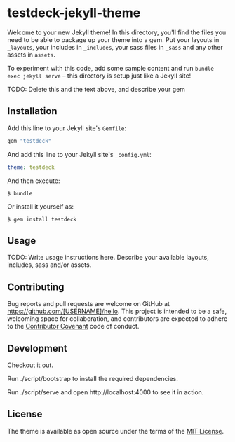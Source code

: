 # testdeck-jekyll-theme

Welcome to your new Jekyll theme! In this directory, you'll find the files you need to be able to package up your theme into a gem. Put your layouts in `_layouts`, your includes in `_includes`, your sass files in `_sass` and any other assets in `assets`.

To experiment with this code, add some sample content and run `bundle exec jekyll serve` – this directory is setup just like a Jekyll site!

TODO: Delete this and the text above, and describe your gem


## Installation

Add this line to your Jekyll site's `Gemfile`:

```ruby
gem "testdeck"
```

And add this line to your Jekyll site's `_config.yml`:

```yaml
theme: testdeck
```

And then execute:

    $ bundle

Or install it yourself as:

    $ gem install testdeck

## Usage

TODO: Write usage instructions here. Describe your available layouts, includes, sass and/or assets.

## Contributing

Bug reports and pull requests are welcome on GitHub at https://github.com/[USERNAME]/hello. This project is intended to be a safe, welcoming space for collaboration, and contributors are expected to adhere to the [Contributor Covenant](http://contributor-covenant.org) code of conduct.

## Development

Checkout it out.

Run ./script/bootstrap to install the required dependencies.

Run ./script/serve and open http://localhost:4000 to see it in action.

## License

The theme is available as open source under the terms of the [MIT License](https://opensource.org/licenses/MIT).

